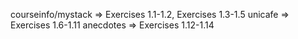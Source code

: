 courseinfo/mystack => Exercises 1.1-1.2, Exercises 1.3-1.5 
unicafe =>  Exercises 1.6-1.11
anecdotes => Exercises 1.12-1.14
